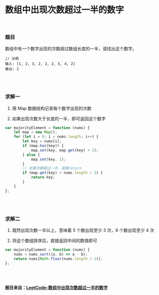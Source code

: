 # 数组中出现次数超过一半的数字

</br>

### 题目

数组中有一个数字出现的次数超过数组长度的一半，请找出这个数字。

```
// 示例
输入: [1, 2, 3, 2, 2, 2, 5, 4, 2]
输出: 2
```

</br>
</br>

### 求解一

1. 用 Map 数据结构记录每个数字出现的次数

2. 如果出现次数大于长度的一半，即可返回这个数字

```javascript
var majorityElement = function (nums) {
    let map = new Map();
    for (let i = 0; i < nums.length; i++) {
        let key = nums[i];
        if (map.has(key)) {
            map.set(key, map.get(key) + 1);
        } else {
            map.set(key, 1);
        }
        // 如果次数超过一半，直接return
        if (map.get(key) > nums.length / 2) {
            return key;
        }
    }
};
```

</br>
</br>

### 求解二

1. 既然出现次数一半以上，意味着 5 个数出现至少 3 次，6 个数出现至少 4 次

2. 将这个数组排序后，直接返回中间的数值即可

```javascript
var majorityElement = function (nums) {
    nums = nums.sort((a, b) => a - b);
    return nums[Math.floor(nums.length / 2)];
};
```

</br>
</br>

**题目来自：[LeetCode-数组中出现次数超过一半的数字](https://leetcode-cn.com/problems/shu-zu-zhong-chu-xian-ci-shu-chao-guo-yi-ban-de-shu-zi-lcof/)**
